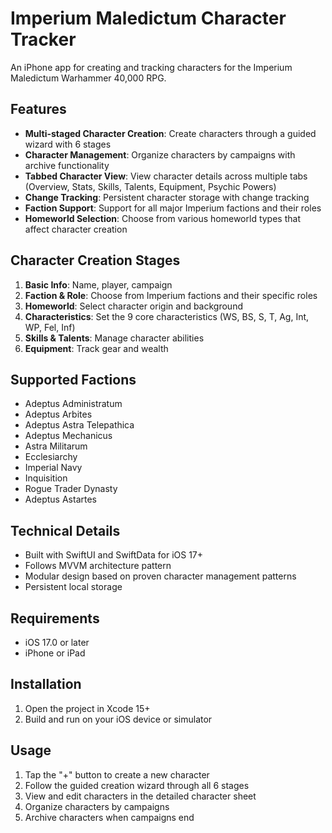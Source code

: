 # Imperium Maledictum Character Tracker

An iPhone app for creating and tracking characters for the Imperium Maledictum Warhammer 40,000 RPG.

## Features

- **Multi-staged Character Creation**: Create characters through a guided wizard with 6 stages
- **Character Management**: Organize characters by campaigns with archive functionality  
- **Tabbed Character View**: View character details across multiple tabs (Overview, Stats, Skills, Talents, Equipment, Psychic Powers)
- **Change Tracking**: Persistent character storage with change tracking
- **Faction Support**: Support for all major Imperium factions and their roles
- **Homeworld Selection**: Choose from various homeworld types that affect character creation

## Character Creation Stages

1. **Basic Info**: Name, player, campaign
2. **Faction & Role**: Choose from Imperium factions and their specific roles
3. **Homeworld**: Select character origin and background
4. **Characteristics**: Set the 9 core characteristics (WS, BS, S, T, Ag, Int, WP, Fel, Inf)
5. **Skills & Talents**: Manage character abilities
6. **Equipment**: Track gear and wealth

## Supported Factions

- Adeptus Administratum
- Adeptus Arbites
- Adeptus Astra Telepathica
- Adeptus Mechanicus
- Astra Militarum
- Ecclesiarchy
- Imperial Navy
- Inquisition
- Rogue Trader Dynasty
- Adeptus Astartes

## Technical Details

- Built with SwiftUI and SwiftData for iOS 17+
- Follows MVVM architecture pattern
- Modular design based on proven character management patterns
- Persistent local storage

## Requirements

- iOS 17.0 or later
- iPhone or iPad

## Installation

1. Open the project in Xcode 15+
2. Build and run on your iOS device or simulator

## Usage

1. Tap the "+" button to create a new character
2. Follow the guided creation wizard through all 6 stages
3. View and edit characters in the detailed character sheet
4. Organize characters by campaigns
5. Archive characters when campaigns end